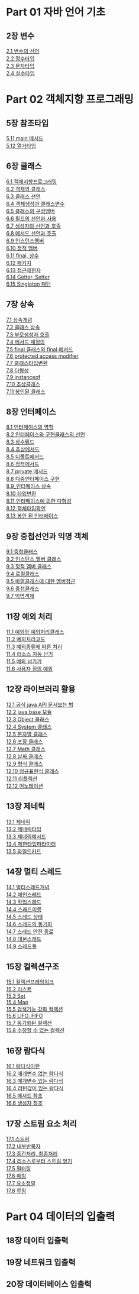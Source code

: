 # Part 01 자바 언어 기초
## 2장 변수
[2.1 변수의 선언](src/ch02/Sec01/2.1_variables.md)</br>
[2.2 정수타입](src/ch02/Sec02/2.2_integer.md)</br>
[2.3 문자타입](src/ch02/Sec03/2.3_character.md)</br>
[2.4 실수타입](src/ch02/Sec04/2.4_float.md)</br>

# Part 02 객체지향 프로그래밍
## 5장 참조타입
[5.11 main 메서드](src/ch05/sec11/5.11_main_method.md)</br>
[5.12 열거타입](src/ch05/sec12/5.12_Enum.md)</br>

## 6장 클래스
[6.1 객체지향프로그래밍](src/ch06/sec01/6.1_OOP.md)</br>
[6.2 객체와 클래스](src/ch06/sec02/6.2_ObjectsAndClasses.md)</br>
[6.3 클래스 선언](src/ch06/sec03/6.3_Class_Declaration.md)</br>
[6.4 객체생성과 클래스변수](src/ch06/sec04/6.4_Object.md)</br>
[6.5 클래스의 구성멤버](src/ch06/sec05/6.5_ClassMember.md)</br>
[6.6 필드의 선언과 사용](src/ch06/sec06/6.6_Field.md)</br>
[6.7 생성자의 선언과 호출](src/ch06/sec07/6.7_constructor.md)</br>
[6.8 메서드 선언과 호출](src/ch06/sec08/6.8_method.md)</br>
[6.9 인스턴스멤버](src/ch06/sec09/6.9_InstanceMember.md)</br>
[6.10 정적 멤버](src/ch06/sec10/6.10_StaticMember.md)</br>
[6.11 final, 상수](src/ch06/sec11/6.11_FinalAndConstant.md)</br>
[6.12 패키지](src/ch06/sec12/6.12_package.md)</br>
[6.13 접근제한자](src/ch06/sec13/6.13_Restrictor.md)</br>
[6.14 Getter, Setter](src/ch06/sec14/6.14_GetterAndSetter.md)</br>
[6.15 Singleton 패턴](src/ch06/sec15/6.15_Singleton.md)</br>

## 7장 상속
[7.1 상속개념](src/ch07/sec01/7.1_Inheritance.md)</br>
[7.2 클래스 상속](src/ch07/sec02/7.2_ClassInheritance.md)</br>
[7.3 부모생성자 호출](src/ch07/sec03/7.3_ParentContstructorCall.md)</br>
[7.4 메서드 재정의](src/ch07/sec04/7.4_MethodOverriding.md)</br>
[7.5 final 클래스와 final 메서드](src/ch07/sec05/7.5_FinalClassAndFinalMethod.md)</br>
[7.6 protected access modifier](src/ch07/sec06/7.6_protected.md)</br>
[7.7 클래스타입변환](src/ch07/sec07/7.7_TypeTransition.md)</br>
[7.8 다형성](src/ch07/sec08/7.8_Polymorphism.md)</br>
[7.9 instanceof](src/ch07/sec09/7.9_instanceof.md)</br>
[7.10 추상클래스](src/ch07/sec10/7.10_AbstractClassAndMethod.md)</br>
[7.11 봉인된 클래스](src/ch07/sec11/7.11_SealedClass.md)</br>

## 8장 인터페이스
[8.1 인터페이스의 역할](src/ch08/sec01/8.1_Interface.md)</br>
[8.2 인터페이스와 구현클래스의 선언](src/ch08/sec02/8.2_InterfaceDeclaration.md)</br>
[8.3 상수필드](src/ch08/sec03/8.3_ConstantField.md)</br>
[8.4 추상메서드](src/ch08/sec04/8.4_AbstractMethod.md)</br>
[8.5 디폴트메서드](src/ch08/sec05/8.5_DefaultMethod.md)</br>
[8.6 정적메서드](src/ch08/sec06/8.6_StaticMethod.md)</br>
[8.7 private 메서드](src/ch08/sec07/8.7_PrivateMethod.md)</br>
[8.8 다중인터페이스 구현](src/ch08/sec08/8.8_MultiInterface.md)</br>
[8.9_인터페이스 상속](src/ch08/sec09/8.9_InterfaceInheritance.md)</br>
[8.10 타입변환](src/ch08/sec10/8.10_TypeCasting.md)</br>
[8.11 인터페이스에 의한 다형성](src/ch08/sec11/exam02/8.11_Polymorphism_Interface.md)</br>
[8.12 객체타입확인](src/ch08/sec12/8.12_CheckObjectType.md)</br>
[8.13 봉인 된 인터페이스](src/ch08/sec13/8.13_SealedInterface.md)</br>

## 9장 중첩선언과 익명 객체
[9.1 중첩클래스](src/ch09/sec01/9.1_NestedClass.md)</br>
[9.2 인스턴스 멤버 클래스](src/ch09/sec02/9.2_MemberClass.md)</br>
[9.3 정적 멤버 클래스](src/ch09/sec03/9.3_StaticMemberClass.md)</br>
[9.4 로컬클래스](src/ch09/sec04/9.4_LocalClass.md)</br>
[9.5 바깥클래스에 대한 멤버접근](src/ch09/sec05/9.5_OuterMemberAccess.md)</br>
[9.6 중첩클래스](src/ch09/sec06/9.6_NestedInterface.md)</br>
[9.7 익명객체](src/ch09/sec07/9.7_AnonymousObject.md)</br>

## 11장 예외 처리
[11.1 예외와 예외처리클래스](src/ch11/sec01/11.1_exceptionClass.md)</br>
[11.2 예외처리코드](src/ch11/sec02/11.2_ExceptionHandling.md)</br>
[11.3 예외종류에 따른 처리](src/ch11/sec03/11.3_ExceptionType.md)</br>
[11.4 리소스 자동 닫기](src/ch11/sec04/11.4_closeResource.md)</br>
[11.5 예외 넘기기](src/ch11/sec05/11.5_throwException.md)</br>
[11.6 사용자 정의 예외](src/ch11/sec06/11.6_OptimizedException.md)</br>

## 12장 라이브러리 활용
[12.1 공식 java API 문서보는 법](src/ch12/sec01/12.1_apiDocuments.md)</br>
[12.2 java.base 모듈](src/ch12/sec02/12.2_javabaseModule.md)</br>
[12.3 Object 클래스](src/ch12/sec03/12.3_ObjectClass.md)</br>
[12.4 System 클래스](src/ch12/sec04/12.4_SystemClass.md)</br>
[12.5 문자열 클래스](src/ch12/sec05/12.5_StringClass.md)</br>
[12.6 포장 클래스](src/ch12/sec06/12.6_WrapperClass.md)</br>
[12.7 Math 클래스](src/ch12/sec07/12.7_MathClass.md)</br>
[12.8 날짜 클래스](src/ch12/sec08/12.8_DateAndCalendarClass.md)</br>
[12.9 형식 클래스](src/ch12/sec09/12.9_FormatClass.md)</br>
[12.10 정규표현식 클래스](src/ch12/sec10/12.10_RegexClass.md)</br>
[12.11 리플렉션](src/ch12/sec11/12.11_Reflection.md)</br>
[12.12 어노테이션](src/ch12/sec12/12.12_Annotation.md)</br>

## 13장 제네릭
[13.1 제네릭](src/ch13/sec01/13.1_Generic.md)</br>
[13.2 제네릭타입](src/ch13/sec02/12.2_GenericType.md)</br>
[13.3 제네릭메서드](src/ch13/sec03/exam01/13.3_GenericMethod.md)</br>
[13.4 제한타입파라미터](src/ch13/sec04/13.4_BoundedTypeParameter.md)</br>
[13.5 와일드카드](src/ch13/sec05/13.5_WildTypeParameter.md)</br>


## 14장 멀티 스레드
[14.1 멀티스레드개념](src/ch14/sec01/14.1_MultiThread.md)</br>
[14.2 메인스레드](src/ch14/sec02/14.2_MainThread.md)</br>
[14.3 작업스레드](src/ch14/sec03/14.3_TaskThread.md)</br>
[14.4 스래드이름](src/ch14/sec04/14.4_ThreadName.md)</br>
[14.5 스레드 상태](src/ch14/sec05/exam03/YieldExample.java)</br>
[14.6 스레드의 동기화](src/ch14/sec06/14.6_ThreadSync.md)</br>
[14.7 스레드 안전 종료](src/ch14/sec07/14.7_ThreadEnd.md)</br>
[14.8 데몬스레드](src/ch14/sec08/14.8_DaeomonThread.md)</br>
[14.9 스레드풀](src/ch14/sec09/14.9_ThreadPool.md)</br>

## 15장 컬렉션구조
[15.1 컬렉션프레임워크](src/ch15/sec01/15.1_CollectionFramework.md)</br>
[15.2 리스트](src/ch15/sec02/15.2_ListCollection.md)</br>
[15.3 Set](src/ch15/sec03/15.3_Set.md)</br>
[15.4 Map](src/ch15/sec04/15.4_Map.md)</br>
[15.5 검색기능 강화 컬렉션](src/ch15/sec05/15.5_Search.md)</br>
[15.6 LIFO, FIFO](src/ch15/sec06/15.6_LIFOandFIFO.md)</br>
[15.7 동기화된 컬렉션](src/ch15/sec07/15.7_SynchronizedCollection.md)</br>
[15.8 수정할 수 없는 컬렉션](src/ch15/sec08/15.8_unmodifiable.md)</br>

## 16장 람다식
[16.1 람다식이란](src/ch16/sec01/16.1_LambdaExpression.md)</br>
[16.2 매개변수 없는 람다식](src/ch16/sec02/16.2_NonParameter.md)</br>
[16.3 매개변수 있는 람다식](src/ch16/sec03/16.3_매개변수있는람다식.md)</br>
[16.4 리턴값이 있는 람다식](src/ch16/sec04/LambdaExample.java)</br>
[16.5 메서드 참조](src/ch16/sec05/16.5_MethodReference.md)</br>
[16.6 생성자 참조](src/ch16/sec06/16.6_ConstructorReference.md)</br>

## 17장 스트림 요소 처리
[17.1 스트림](src/ch17/sec01/17.1_Stream.md)</br>
[17.2 내부반복자](src/ch17/sec02/17.2_InnerIterator.md)</br>
[17.3 중간처리, 최종처리](src/ch17/sec03/17.3_PipeLines.md)</br>
[17.4 리소스로부터 스트림 얻기](src/ch17/sec04/17.4_ResourceStream.md)</br>
[17.5 필터링](src/ch17/sec05/17.5_Filtering.md)</br>
[17.6 매핑](src/ch17/sec06/17.6_Mapping.md)</br>
[17.7 요소정렬](src/ch17/sec07/17.7_SortingElements.md)</br>
[17.8 루핑](src/ch17/sec08/17.8_Looping.md)</br>


# Part 04 데이터의 입출력
## 18장 데이터 입출력

## 19장 네트워크 입출력

## 20장 데이터베이스 입출력